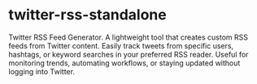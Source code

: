 # twitter-rss-standalone
Twitter RSS Feed Generator. A lightweight tool that creates custom RSS feeds from Twitter content. Easily track tweets from specific users, hashtags, or keyword searches in your preferred RSS reader. Useful for monitoring trends, automating workflows, or staying updated without logging into Twitter.
